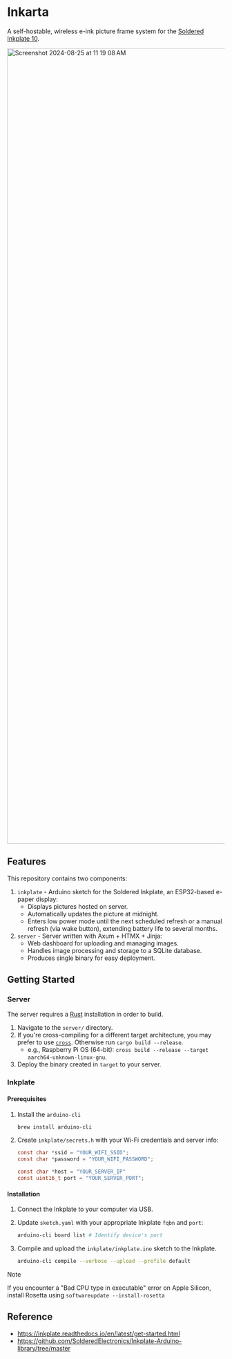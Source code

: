 # Inkarta

A self-hostable, wireless e-ink picture frame system for the [Soldered Inkplate 10](https://soldered.com/product/inkplate-10-9-7-e-paper-board-copy/).

<img width="1840" alt="Screenshot 2024-08-25 at 11 19 08 AM" src="https://github.com/user-attachments/assets/ba7ea63a-712f-4b5d-9da3-4842e45aa264">

## Features

This repository contains two components:

1. `inkplate` - Arduino sketch for the Soldered Inkplate, an ESP32-based e-paper display:
    - Displays pictures hosted on server.
    - Automatically updates the picture at midnight.
    - Enters low power mode until the next scheduled refresh or a manual refresh (via wake button), extending battery life to several months.
2. `server` - Server written with Axum + HTMX + Jinja:
    - Web dashboard for uploading and managing images.
    - Handles image processing and storage to a SQLite database.
    - Produces single binary for easy deployment.

## Getting Started

### Server

The server requires a [Rust](https://www.rust-lang.org/) installation in order to build.

1. Navigate to the `server/` directory.
2. If you're cross-compiling for a different target architecture, you may prefer to use [`cross`](https://github.com/cross-rs/cross). Otherwise run `cargo build --release`.
   - e.g., Raspberry Pi OS (64-bit): `cross build --release --target aarch64-unknown-linux-gnu`. 
3. Deploy the binary created in `target` to your server.

### Inkplate

#### Prerequisites

1. Install the `arduino-cli`

    ```sh
    brew install arduino-cli
    ```

2. Create `inkplate/secrets.h` with your Wi-Fi credentials and server info:

    ```c
    const char *ssid = "YOUR_WIFI_SSID";
    const char *password = "YOUR_WIFI_PASSWORD";

    const char *host = "YOUR_SERVER_IP"
    const uint16_t port = "YOUR_SERVER_PORT";
    ```

#### Installation

1. Connect the Inkplate to your computer via USB.
2. Update `sketch.yaml` with your appropriate Inkplate `fqbn` and `port`:

    ```sh
    arduino-cli board list # Identify device's port
    ```

3. Compile and upload the `inkplate/inkplate.ino` sketch to the Inkplate.

    ```sh
    arduino-cli compile --verbose --upload --profile default
    ```

> [!NOTE]
> If you encounter a "Bad CPU type in executable" error on Apple Silicon, install Rosetta using `softwareupdate --install-rosetta`

## Reference

- https://inkplate.readthedocs.io/en/latest/get-started.html
- https://github.com/SolderedElectronics/Inkplate-Arduino-library/tree/master
